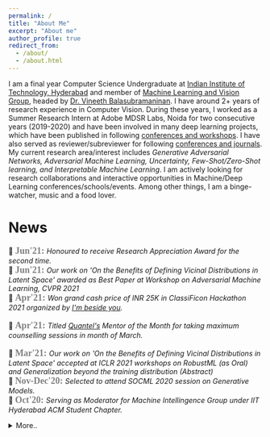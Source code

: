 ```yaml
---
permalink: /
title: "About Me"
excerpt: "About me"
author_profile: true
redirect_from: 
  - /about/
  - /about.html
---
```



I am a final year Computer Science Undergraduate at [Indian Institute of Technology, Hyderabad](https://www.iith.ac.in/) and member of [Machine Learning and Vision Group](https://lab1055.github.io/), headed by [Dr. Vineeth Balasubramaninan](https://www.iith.ac.in/~vineethnb/index.html). I have around 2+ years of research experience in Computer Vision. During these years, I worked as a Summer Research Intern at Adobe MDSR Labs, Noida for two consecutive years (2019-2020) and have been involved in many deep learning projects, which have been published in following [conferences and workshops](https://puneet2000.github.io//publications/). I have also served as reviewer/subreviewer for following [conferences and journals](https://puneet2000.github.io/service/). My current research area/interest includes *Generative Adversarial Networks, Adversarial Machine Learning, Uncertainty, Few-Shot/Zero-Shot learning, and Interpretable Machine Learning*. 
I am actively looking for research collaborations and interactive opportunities in Machine/Deep Learning conferences/schools/events. Among other things, I am a binge-watcher, music and a food lover.

# News
<!-- <marquee direction = "up" onmouseover="this.stop();" onmouseout="this.start();">	 -->
📰 <span style="color:gray"><b><font size=4 face=courrier>Jun'21: </font></b></span> <i>Honoured to receive Research Appreciation Award for the second time.</i> <br/>
📰 <span style="color:gray"><b><font size=4 face=courrier>Jun'21: </font></b></span> <i>Our work on 'On the Benefits of Defining Vicinal Distributions in Latent Space' awarded as Best Paper at Workshop on Adversarial Machine Learning, CVPR 2021 </i> <br/>
📰 <span style="color:gray"><b><font size=4 face=courrier>Apr'21: </font></b></span> <i> Won grand cash price of INR 25K in ClassiFicon Hackathon 2021 organized by [I'm beside you](https://www.imbesideyou.com/). </i> <br/>		
📰 <span style="color:gray"><b><font size=4 face=courrier>Apr'21: </font></b></span> <i> Titled [Quantel's](https://quantel.in/) Mentor of the Month for taking maximum counselling sessions in month of March. </i> <br/>	
📰 <span style="color:gray"><b><font size=4 face=courrier>Mar'21: </font></b></span> <i>Our work on 'On the Benefits of Defining Vicinal Distributions in Latent Space' accepted at ICLR 2021 workshops on RobustML (as Oral) and Generalization beyond the training distribution (Abstract) </i> <br/>
📰 <span style="color:gray"><b><font size=4 face=courrier>Nov-Dec'20: </font></b></span> <i>Selected to attend SOCML 2020 session on Generative Models.</i> <br/>
📰 <span style="color:gray"><b><font size=4 face=courrier>Oct'20: </font></b></span> <i>Serving as Moderator for Machine Intellingence Group under IIT Hyderabad ACM Student Chapter.</i> <br/>
<details>
  <summary>More..</summary>
📰 <span style="color:gray"><b><font size=4 face=courrier>Aug'20: </font></b></span> <i>Offered an exlusive top 10% spot at International Machine Learning Summer School, Skoltech. </i> <br/>
📰 <span style="color:gray"><b><font size=4 face=courrier>Aug'20: </font></b></span> <i>Selected for first ever Google Research India - AI Summer School</i> <br/>
📰 <span style="color:gray"><b><font size=4 face=courrier>Jul'20: </font></b></span> <i>Our paper on 'Attributional Robustness Training' gets accepted at ECCV 2020</i> <br/>
📰 <span style="color:gray"><b><font size=4 face=courrier>Jun'20: </font></b></span> <i>Our paper on 'Saliency Maps and Adversarial Robustness' gets accepted at ECML-PKDD 2020 (Acceptance ~ 19%)</i> <br/>
📰 <span style="color:gray"><b><font size=4 face=courrier>Oct'19: </font></b></span> <i>Our paper on 'Charting the Right Manifold' also gets accepted as spotlight at MetaLearn Workshop, NeurIPS 2019</i> <br/>
📰 <span style="color:gray"><b><font size=4 face=courrier>Oct'19: </font></b></span> <i>Our paper on 'Charting the Right Manifold' gets accepted at WACV 2020</i> 
📰 <span style="color:gray"><b><font size=4 face=courrier>Aug'19: </font></b></span> <i>Our first paper on 'AdvGAN++: Harnessing Latent Layers for Adversary Generation' gets accepted at Neural Architect Workshop, ICCV 2019</i> <br/>
📰 <span style="color:gray"><b><font size=4 face=courrier>Mar'19: </font></b></span> <i>Honoured to receive Research Appreciation Award for a project under Prof. Vineeth</i> <br/>
</details>
<!-- </marquee> -->
